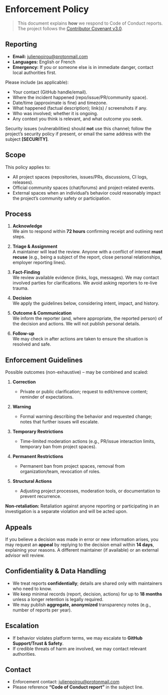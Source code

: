 # Enforcement Policy

> This document explains **how** we respond to Code of Conduct reports.  
> The project follows the [Contributor Covenant v3.0](https://www.contributor-covenant.org/version/3/0/code_of_conduct/).

## Reporting

- **Email:** [julienpoirou@protonmail.com](mailto:julienpoirou@protonmail.com)
- **Languages:** English or French
- **Emergency:** If you or someone else is in immediate danger, contact local authorities first.

Please include (as applicable):
- Your contact (GitHub handle/email).
- Where the incident happened (repo/issue/PR/community space).
- Date/time (approximate is fine) and timezone.
- What happened (factual description); link(s) / screenshots if any.
- Who was involved; whether it is ongoing.
- Any context you think is relevant, and what outcome you seek.

Security issues (vulnerabilities) should **not** use this channel; follow the project’s security policy if present, or email the same address with the subject **[SECURITY]**.

## Scope

This policy applies to:
- All project spaces (repositories, issues/PRs, discussions, CI logs, releases).
- Official community spaces (chat/forums) and project-related events.
- External spaces when an individual’s behavior could reasonably impact the project’s community safety or participation.

## Process

1. **Acknowledge**  
   We aim to respond within **72 hours** confirming receipt and outlining next steps.

2. **Triage & Assignment**  
   A maintainer will lead the review. Anyone with a conflict of interest **must recuse** (e.g., being a subject of the report, close personal relationships, employer reporting lines).

3. **Fact-Finding**  
   We review available evidence (links, logs, messages). We may contact involved parties for clarifications. We avoid asking reporters to re-live trauma.

4. **Decision**  
   We apply the guidelines below, considering intent, impact, and history.

5. **Outcome & Communication**  
   We inform the reporter (and, where appropriate, the reported person) of the decision and actions. We will not publish personal details.

6. **Follow-up**  
   We may check in after actions are taken to ensure the situation is resolved and safe.

## Enforcement Guidelines

Possible outcomes (non-exhaustive) – may be combined and scaled:

1. **Correction**  
   - Private or public clarification; request to edit/remove content; reminder of expectations.

2. **Warning**  
   - Formal warning describing the behavior and requested change; notes that further issues will escalate.

3. **Temporary Restrictions**  
   - Time-limited moderation actions (e.g., PR/issue interaction limits, temporary ban from project spaces).

4. **Permanent Restrictions**  
   - Permanent ban from project spaces, removal from organization/team, revocation of roles.

5. **Structural Actions**  
   - Adjusting project processes, moderation tools, or documentation to prevent recurrence.

**Non-retaliation:** Retaliation against anyone reporting or participating in an investigation is a separate violation and will be acted upon.

## Appeals

If you believe a decision was made in error or new information arises, you may request an **appeal** by replying to the decision email within **14 days**, explaining your reasons. A different maintainer (if available) or an external advisor will review.

## Confidentiality & Data Handling

- We treat reports **confidentially**; details are shared only with maintainers who need to know.  
- We keep minimal records (report, decision, actions) for up to **18 months** unless a longer retention is legally required.  
- We may publish **aggregate, anonymized** transparency notes (e.g., number of reports per year).

## Escalation

- If behavior violates platform terms, we may escalate to **GitHub Support/Trust & Safety**.  
- If credible threats of harm are involved, we may contact relevant authorities.

## Contact

- Enforcement contact: [julienpoirou@protonmail.com](mailto:julienpoirou@protonmail.com)
- Please reference **“Code of Conduct report”** in the subject line.
